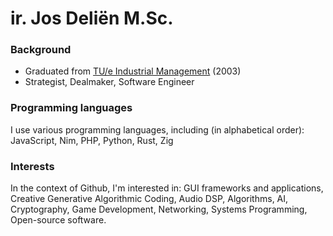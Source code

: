 # ir. Jos Deliën M.Sc.

### Background

- Graduated from [TU/e Industrial Management](https://www.tue.nl/) (2003)
- Strategist, Dealmaker, Software Engineer

### Programming languages

I use various programming languages, including (in alphabetical order):
JavaScript, Nim, PHP, Python, Rust, Zig 

### Interests

In the context of Github, I'm interested in: 
GUI frameworks and applications, Creative Generative Algorithmic Coding, Audio DSP, Algorithms, AI, Cryptography, Game Development, Networking, Systems Programming, Open-source software.
